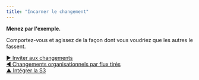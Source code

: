 ```yaml
---
title: "Incarner le changement"
---
```



**Menez par l'exemple.**

Comportez-vous et agissez de la façon dont vous voudriez que les autres le fassent.

[&#9654; Inviter aux changements](invite-change.html)<br/>[&#9664; Changements organisationnels par flux tirés](create-a-pull-system-for-organizational-change.html)<br/>[&#9650; Intégrer la S3](bringing-in-s3.html)

